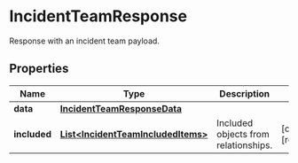 

# IncidentTeamResponse

Response with an incident team payload.
## Properties

Name | Type | Description | Notes
------------ | ------------- | ------------- | -------------
**data** | [**IncidentTeamResponseData**](IncidentTeamResponseData.md) |  | 
**included** | [**List&lt;IncidentTeamIncludedItems&gt;**](IncidentTeamIncludedItems.md) | Included objects from relationships. |  [optional] [readonly]



